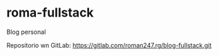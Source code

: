 # roma-fullstack
Blog personal 

Repositorio wn GitLab:
https://gitlab.com/roman247.rg/blog-fullstack.git
